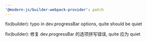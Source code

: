 ```yaml
---
'@modern-js/builder-webpack-provider': patch
---
```


fix(builder): typo in dev.progressBar options, quite should be quiet

fix(builder): 修复 dev.progressBar 的选项拼写错误, quite 应为 quiet

